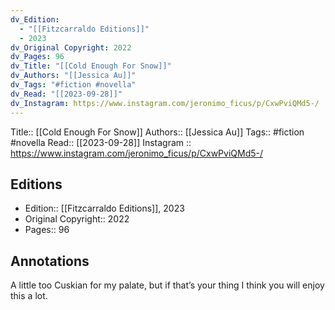 ```yaml
---
dv_Edition:
  - "[[Fitzcarraldo Editions]]"
  - 2023
dv_Original Copyright: 2022
dv_Pages: 96
dv_Title: "[[Cold Enough For Snow]]"
dv_Authors: "[[Jessica Au]]"
dv_Tags: "#fiction #novella"
dv_Read: "[[2023-09-28]]"
dv_Instagram: https://www.instagram.com/jeronimo_ficus/p/CxwPviQMd5-/
---
```

Title:: [[Cold Enough For Snow]]
Authors:: [[Jessica Au]]
Tags:: #fiction #novella 
Read:: [[2023-09-28]]
Instagram :: https://www.instagram.com/jeronimo_ficus/p/CxwPviQMd5-/

## Editions
- Edition:: [[Fitzcarraldo Editions]], 2023
- Original Copyright:: 2022
- Pages:: 96

## Annotations

A little too Cuskian for my palate, but if that’s your thing I think you will enjoy this a lot.